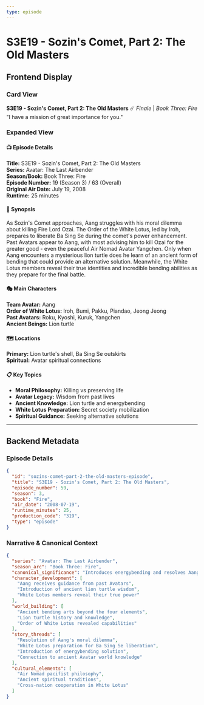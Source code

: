 ```yaml
---
type: episode
---
```


# S3E19 - Sozin's Comet, Part 2: The Old Masters

## Frontend Display

### Card View
**S3E19 - Sozin's Comet, Part 2: The Old Masters** ☄️
*Finale* | *Book Three: Fire*
"I have a mission of great importance for you."

### Expanded View

#### 📺 Episode Details
**Title:** S3E19 - Sozin's Comet, Part 2: The Old Masters  
**Series:** Avatar: The Last Airbender  
**Season/Book:** Book Three: Fire  
**Episode Number:** 19 (Season 3) / 63 (Overall)  
**Original Air Date:** July 19, 2008  
**Runtime:** 25 minutes  

#### 📝 Synopsis
As Sozin's Comet approaches, Aang struggles with his moral dilemma about killing Fire Lord Ozai. The Order of the White Lotus, led by Iroh, prepares to liberate Ba Sing Se during the comet's power enhancement. Past Avatars appear to Aang, with most advising him to kill Ozai for the greater good - even the peaceful Air Nomad Avatar Yangchen. Only when Aang encounters a mysterious lion turtle does he learn of an ancient form of bending that could provide an alternative solution. Meanwhile, the White Lotus members reveal their true identities and incredible bending abilities as they prepare for the final battle.

#### 🎭 Main Characters
**Team Avatar:** Aang  
**Order of White Lotus:** Iroh, Bumi, Pakku, Piandao, Jeong Jeong  
**Past Avatars:** Roku, Kyoshi, Kuruk, Yangchen  
**Ancient Beings:** Lion turtle  

#### 🗺️ Locations
**Primary:** Lion turtle's shell, Ba Sing Se outskirts  
**Spiritual:** Avatar spiritual connections  

#### 📋 Key Topics
- **Moral Philosophy:** Killing vs preserving life  
- **Avatar Legacy:** Wisdom from past lives  
- **Ancient Knowledge:** Lion turtle and energybending  
- **White Lotus Preparation:** Secret society mobilization  
- **Spiritual Guidance:** Seeking alternative solutions  

---

## Backend Metadata

### Episode Details
```json
{
  "id": "sozins-comet-part-2-the-old-masters-episode",
  "title": "S3E19 - Sozin's Comet, Part 2: The Old Masters",
  "episode_number": 59,
  "season": 3,
  "book": "Fire",
  "air_date": "2008-07-19",
  "runtime_minutes": 25,
  "production_code": "319",
  "type": "episode"
}
```

### Narrative & Canonical Context
```json
{
  "series": "Avatar: The Last Airbender",
  "season_arc": "Book Three: Fire",
  "canonical_significance": "Introduces energybending and resolves Aang's moral conflict about killing",
  "character_development": [
    "Aang receives guidance from past Avatars",
    "Introduction of ancient lion turtle wisdom",
    "White Lotus members reveal their true power"
  ],
  "world_building": [
    "Ancient bending arts beyond the four elements",
    "Lion turtle history and knowledge",
    "Order of White Lotus revealed capabilities"
  ],
  "story_threads": [
    "Resolution of Aang's moral dilemma",
    "White Lotus preparation for Ba Sing Se liberation",
    "Introduction of energybending solution",
    "Connection to ancient Avatar world knowledge"
  ],
  "cultural_elements": [
    "Air Nomad pacifist philosophy",
    "Ancient spiritual traditions",
    "Cross-nation cooperation in White Lotus"
  ]
}
```